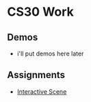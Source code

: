 # CS30 Work

## Demos
- i'll put demos here later

## Assignments
- [Interactive Scene](interactive-scene)